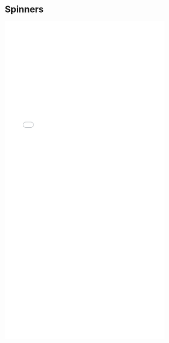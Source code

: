 # Spinners

<iframe 
src="/nanodocs/assets/pdfjs/web/viewer.html?file=/nanodocs/assets/pdfs/tools/Spinner_SOP.pdf"
width="100%" 
height="1000px" 
style="border: none;">
</iframe>